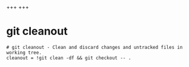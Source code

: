 +++
+++

# git cleanout

```gitconfig
# git cleanout - Clean and discard changes and untracked files in working tree.
cleanout = !git clean -df && git checkout -- .
```
